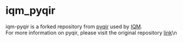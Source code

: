 # iqm_pyqir

iqm-pyqir is a forked repository from [pyqir](https://github.com/qir-alliance/pyqir) used by [IQM](https://www.meetiqm.com/).   
For more information on pyqir, please visit the original repository [link](https://github.com/qir-alliance/pyqir)\n